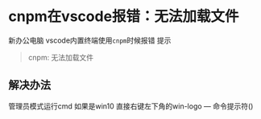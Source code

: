 # cnpm在vscode报错：无法加载文件
新办公电脑 vscode内置终端使用`cnpm`时候报错 提示
>  cnpm: 无法加载文件

## 解决办法 
管理员模式运行cmd 
如果是win10 直接右键左下角的win-logo — 命令提示符()